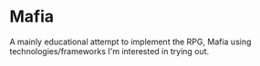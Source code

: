 # Mafia
A mainly educational attempt to implement the RPG, Mafia using technologies/frameworks I'm interested in trying out.
